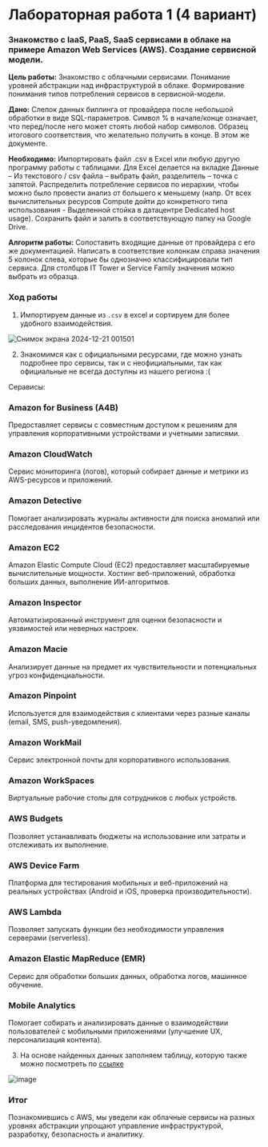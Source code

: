 # Лабораторная работа 1 (4 вариант)

### Знакомство с IaaS, PaaS, SaaS сервисами в облаке на примере Amazon Web Services (AWS). Создание сервисной модели.

**Цель работы:** Знакомство с облачными сервисами. Понимание уровней абстракции над инфраструктурой в облаке. Формирование понимания типов потребления сервисов в сервисной-модели. 

**Дано:** Слепок данных биллинга от провайдера после небольшой обработки в виде SQL-параметров. Символ % в начале/конце означает, что перед/после него может стоять любой набор символов.
Образец итогового соответствия, что желательно получить в конце. В этом же документе.

**Необходимо:** Импортировать файл .csv в Excel или любую другую программу работы с таблицами. Для Excel делается на вкладке Данные – Из текстового / csv файла – выбрать файл, разделитель – точка с запятой.
Распределить потребление сервисов по иерархии, чтобы можно было провести анализ от большего к меньшему (напр. От всех вычислительных ресурсов Compute дойти до конкретного типа использования - Выделенной стойка в датацентре Dedicated host usage).
Сохранить файл и залить в соответствующую папку на Google Drive.

**Алгоритм работы:** Сопоставить входящие данные от провайдера с его же документацией. Написать в соответствие колонкам справа значения 5 колонок слева, которые бы однозначно классифицировали тип сервиса. Для столбцов IT Tower и Service Family значения можно выбрать из образца.

### Ход работы

1. Импортируем данные из `.csv` в excel и сортируем для более удобного взаимодействия.

![Снимок экрана 2024-12-21 001501](https://github.com/user-attachments/assets/3cf943ca-babc-41e2-b566-b080217855a7)

2. Знакомимся как с официальными ресурсами, где можно узнать подробнее про сервисы, так и с неофициальными, так как официальные не всегда доступны из нашего региона :(

Серависы:

### Amazon for Business (A4B)
Предоставляет сервисы с совместным доступом к решениям для управления корпоративными устройствами и учетными записями.

### Amazon CloudWatch
Сервис мониторинга (логов), который собирает данные и метрики из AWS-ресурсов и приложений.

### Amazon Detective
Помогает анализировать журналы активности для поиска аномалий или расследования инцидентов безопасности.

### Amazon EC2
Amazon Elastic Compute Cloud (EC2) предоставляет масштабируемые вычислительные мощности.
Хостинг веб-приложений, обработка больших данных, выполнение ИИ-алгоритмов.

### Amazon Inspector
Автоматизированный инструмент для оценки безопасности и уязвимостей или неверных настроек.

### Amazon Macie
Анализирует данные на предмет их чувствительности и потенциальных угроз конфиденциальности.

### Amazon Pinpoint
Используется для взаимодействия с клиентами через разные каналы (email, SMS, push-уведомления).

### Amazon WorkMail
Сервис электронной почты для корпоративного использования.

### Amazon WorkSpaces
Виртуальные рабочие столы для сотрудников с любых устройств.

### AWS Budgets
Позволяет устанавливать бюджеты на использование или затраты и отслеживать их выполнение.

### AWS Device Farm
Платформа для тестирования мобильных и веб-приложений на реальных устройствах (Android и iOS, проверка производительности).

### AWS Lambda
Позволяет запускать функции без необходимости управления серверами (serverless).

### Amazon Elastic MapReduce (EMR)
Сервис для обработки больших данных, обработка логов, машинное обучение.

### Mobile Analytics
Помогает собирать и анализировать данные о взаимодействии пользователей с мобильными приложениями (улучшение UX, персонализация контента).

3. На основе найденных данных заполняем таблицу, которую также можно посмотреть по 
[ссылке](https://docs.google.com/spreadsheets/d/1XFYex4FHQnD8NfBgbNeAUOp3ps7nzxXL_mpCqfyLYpM/edit?usp=sharing)

![image](https://github.com/user-attachments/assets/dec51bde-c104-4389-9db0-26a736e696d3)

### Итог

Познакомившись с AWS, мы уведели как облачные сервисы на разных уровнях абстракции упрощают управление инфраструктурой, разработку, безопасность и аналитику.
